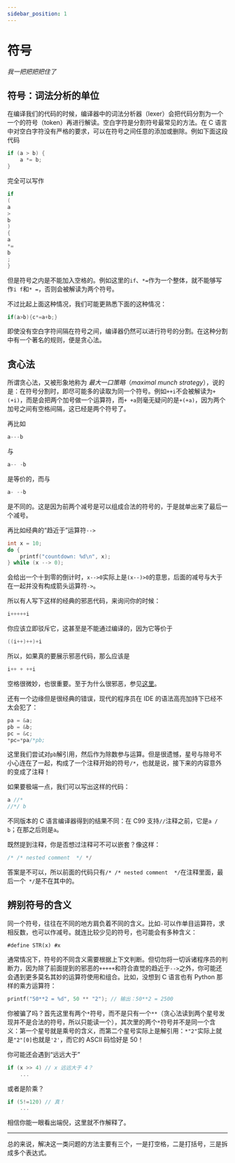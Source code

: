 ```yaml
---
sidebar_position: 1
---
```


# 符号

_我一把把把把住了_

## 符号：词法分析的单位

在编译我们的代码的时候，编译器中的词法分析器（lexer）会把代码分割为一个一个的符号（token）再进行解读。空白字符是分割符号最常见的方法。在 C 语言中对空白字符没有严格的要求，可以在符号之间任意的添加或删除。例如下面这段代码

```C
if (a > b) {
    a *= b;
}
```

完全可以写作

```C
if
(
a
>
b
)
{
a
*=
b
;
}
```

但是符号之内是不能加入空格的。例如这里的`if`、`*=`作为一个整体，就不能够写作`i f`和`* =`，否则会被解读为两个符号。

不过比起上面这种情况，我们可能更熟悉下面的这种情况：

```C
if(a>b){c*=a+b;}
```

即使没有空白字符间隔在符号之间，编译器仍然可以进行符号的分割。在这种分割中有一个著名的规则，便是贪心法。

## 贪心法

所谓贪心法，又被形象地称为 _最大一口策略_（_maximal munch strategy_），说的是：在符号分割时，即尽可能多的读取为同一个符号。例如`++i`不会被解读为`+(+i)`，而是会把两个加号做一个运算符，而`+ +a`则毫无疑问的是`+(+a)`，因为两个加号之间有空格间隔，这已经是两个符号了。

再比如

```C
a---b
```

与

```C
a-- -b
```

是等价的，而与

```C
a- --b
```

是不同的。这是因为前两个减号是可以组成合法的符号的，于是就单出来了最后一个减号。

再比如经典的“趋近于”运算符`-->`

```C
int x = 10;
do {
    printf("countdown: %d\n", x);
} while (x --> 0);
```

会给出一个十到零的倒计时，`x-->0`实际上是`(x--)>0`的意思，后面的减号与大于在一起并没有构成箭头运算符`->`。

所以有人写下这样的经典的邪恶代码，来询问你的时候：

```C
i+++++i
```

你应该立即驳斥它，这甚至是不能通过编译的，因为它等价于

```C
((i++)++)+i
```

所以，如果真的要展示邪恶代码，那么应该是

```C
i++ + ++i
```

空格很微妙，也很重要。至于为什么很邪恶，参见[这里](op-2.md#求值顺序)。

还有一个边缘但是很经典的错误，现代的程序员在 IDE 的语法高亮加持下已经不太会犯了：

```C
pa = &a;
pb = &b;
pc = &c;
*pc=*pa/*pb;
```

这里我们尝试对`pb`解引用，然后作为除数参与运算。但是很遗憾，星号与除号不小心连在了一起，构成了一个注释开始的符号`/*`，也就是说，接下来的内容意外的变成了注释！

如果要极端一点，我们可以写出这样的代码：

```C
a //*
//*/ b
```

不同版本的 C 语言编译器得到的结果不同：在 C99 支持`//`注释之前，它是`a / b`；在那之后则是`a`。

既然提到注释，你是否想过注释可不可以嵌套？像这样：

```C
/* /* nested comment  */ */
```

答案是不可以，所以前面的代码只有`/* /* nested comment  */`在注释里面，最后一个` */`是不在其中的。

## 辨别符号的含义

同一个符号，往往在不同的地方肩负着不同的含义。比如`-`可以作单目运算符，求相反数，也可以作减号。就连比较少见的符号，也可能会有多种含义：

```
#define STR(x) #x
```

通常情况下，符号的不同含义需要根据上下文判断。但切勿将一切诉诸程序员的判断力，因为除了前面提到的邪恶的`+++++`和符合直觉的趋近于`-->`之外，你可能还会遇到更多莫名其妙的运算符使用和组合。比如，没想到 C 语言也有 Python 那样的乘方运算符：

```C
printf("50**2 = %d", 50 ** "2"); // 输出：50**2 = 2500
```

你被骗了吗？首先这里有两个`*`符号，而不是只有一个`**`（贪心法读到两个星号发现并不是合法的符号，所以只能读一个），其次里的两个`*`符号并不是同一个含义：第一个星号就是乘号的含义，而第二个星号实际上是解引用：`*"2"`实际上就是`"2"[0]`也就是`'2'`，而它的 ASCII 码恰好是 50！

你可能还会遇到“远远大于”
```C
if (x >> 4) // x 远远大于 4？
    ...
```

或者是阶乘？

```C
if (5!=120) // 真！
    ...
```

相信你能一眼看出端倪，这里就不作解释了。

-----

总的来说，解决这一类问题的方法主要有三个，一是打空格，二是打括号，三是拆成多个表达式。